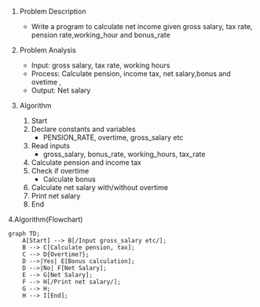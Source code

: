 1. Problem Description
   - Write a program to calculate net income given gross salary, tax rate, pension rate,working_hour and bonus_rate

2. Problem Analysis
   - Input: gross salary, tax rate, working hours
   - Process: Calculate pension, income tax, net salary,bonus and ovetime ,
   - Output: Net salary

3. Algorithm
   1. Start
   2. Declare constants and variables  
      - PENSION_RATE, overtime, gross_salary etc
   3. Read inputs   
      - gross_salary, bonus_rate, working_hours, tax_rate
   4. Calculate pension and income tax
   5. Check if overtime
      - Calculate bonus
   6. Calculate net salary with/without overtime 
   7. Print net salary
   8. End

4.Algorithm(Flowchart)
 
```mermaid
graph TD;
    A[Start] --> B[/Input gross_salary etc/];
    B --> C[Calculate pension, tax];
    C --> D{Overtime?};
    D -->|Yes| E[Bonus calculation];
    D -->|No| F[Net Salary]; 
    E --> G[Net Salary];
    F --> H[/Print net salary/];
    G --> H;
    H --> I[End];
```

